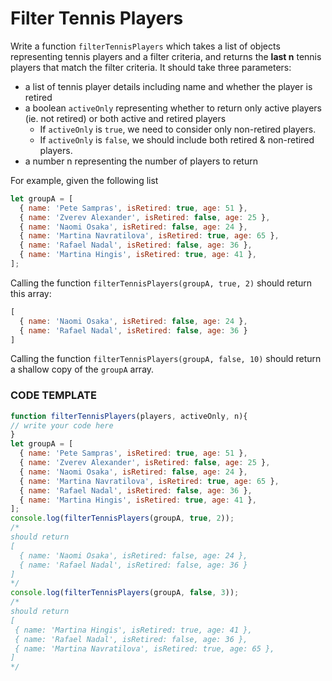# Filter Tennis Players

Write a function `filterTennisPlayers` which takes a list of objects representing tennis players and a filter criteria, and 
returns the **last n** tennis players that match the filter criteria.  It should take three parameters:

- a list of tennis player details including name and whether the player is retired
- a boolean `activeOnly` representing whether to return only active players (ie. not retired) or both active and retired players
   - If `activeOnly` is `true`, we need to consider only non-retired players.
   - If `activeOnly` is `false`, we should include both retired & non-retired players.
- a number n representing the number of players to return

For example, given the following list

```js
let groupA = [
  { name: 'Pete Sampras', isRetired: true, age: 51 },
  { name: 'Zverev Alexander', isRetired: false, age: 25 },
  { name: 'Naomi Osaka', isRetired: false, age: 24 },
  { name: 'Martina Navratilova', isRetired: true, age: 65 },
  { name: 'Rafael Nadal', isRetired: false, age: 36 },
  { name: 'Martina Hingis', isRetired: true, age: 41 },
];
```

Calling the function `filterTennisPlayers(groupA, true, 2)` 
should return this array:

```js
[
  { name: 'Naomi Osaka', isRetired: false, age: 24 },
  { name: 'Rafael Nadal', isRetired: false, age: 36 }
]
```

Calling the function `filterTennisPlayers(groupA, false, 10)` 
should return a shallow copy of the `groupA` array.
 
### CODE TEMPLATE
```js
function filterTennisPlayers(players, activeOnly, n){
// write your code here
}
let groupA = [
  { name: 'Pete Sampras', isRetired: true, age: 51 },
  { name: 'Zverev Alexander', isRetired: false, age: 25 },
  { name: 'Naomi Osaka', isRetired: false, age: 24 },
  { name: 'Martina Navratilova', isRetired: true, age: 65 },
  { name: 'Rafael Nadal', isRetired: false, age: 36 },
  { name: 'Martina Hingis', isRetired: true, age: 41 },
];
console.log(filterTennisPlayers(groupA, true, 2));
/*
should return 
[
  { name: 'Naomi Osaka', isRetired: false, age: 24 },
  { name: 'Rafael Nadal', isRetired: false, age: 36 }
]
*/
console.log(filterTennisPlayers(groupA, false, 3));
/*
should return 
[
 { name: 'Martina Hingis', isRetired: true, age: 41 },
 { name: 'Rafael Nadal', isRetired: false, age: 36 },
 { name: 'Martina Navratilova', isRetired: true, age: 65 },
]
*/
```



